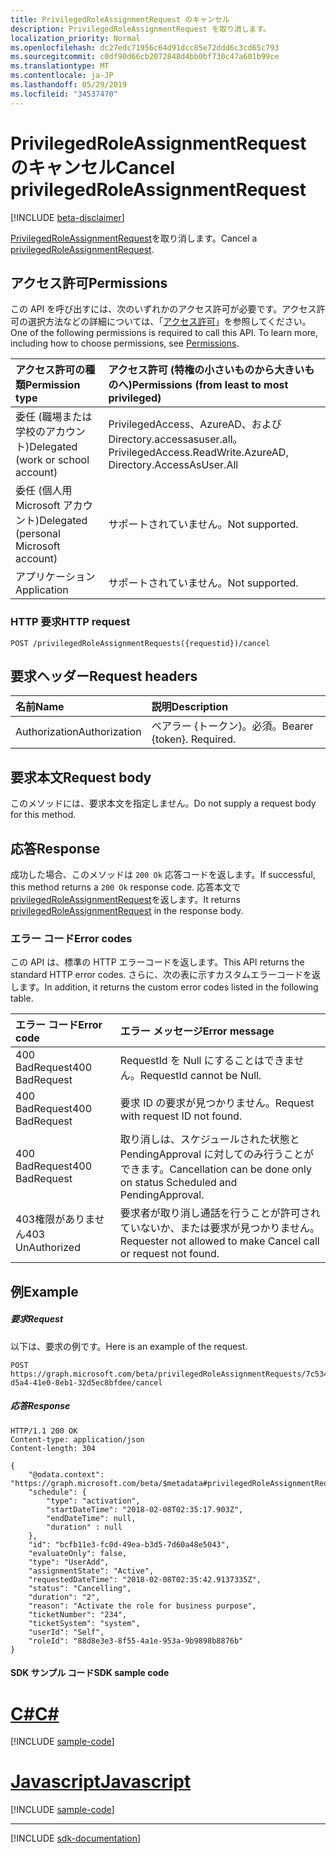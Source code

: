 ```yaml
---
title: PrivilegedRoleAssignmentRequest のキャンセル
description: PrivilegedRoleAssignmentRequest を取り消します。
localization_priority: Normal
ms.openlocfilehash: dc27edc71956c64d91dcc85e72ddd6c3cd65c793
ms.sourcegitcommit: c0df90d66cb2072848d4bb0bf730c47a601b99ce
ms.translationtype: MT
ms.contentlocale: ja-JP
ms.lasthandoff: 05/29/2019
ms.locfileid: "34537470"
---
```

# <a name="cancel-privilegedroleassignmentrequest"></a><span data-ttu-id="d618d-103">PrivilegedRoleAssignmentRequest のキャンセル</span><span class="sxs-lookup"><span data-stu-id="d618d-103">Cancel privilegedRoleAssignmentRequest</span></span>

[!INCLUDE [beta-disclaimer](../../includes/beta-disclaimer.md)]

<span data-ttu-id="d618d-104">[PrivilegedRoleAssignmentRequest](../resources/privilegedroleassignmentrequest.md)を取り消します。</span><span class="sxs-lookup"><span data-stu-id="d618d-104">Cancel a [privilegedRoleAssignmentRequest](../resources/privilegedroleassignmentrequest.md).</span></span>

## <a name="permissions"></a><span data-ttu-id="d618d-105">アクセス許可</span><span class="sxs-lookup"><span data-stu-id="d618d-105">Permissions</span></span>
<span data-ttu-id="d618d-p101">この API を呼び出すには、次のいずれかのアクセス許可が必要です。アクセス許可の選択方法などの詳細については、「[アクセス許可](/graph/permissions-reference)」を参照してください。</span><span class="sxs-lookup"><span data-stu-id="d618d-p101">One of the following permissions is required to call this API. To learn more, including how to choose permissions, see [Permissions](/graph/permissions-reference).</span></span>

|<span data-ttu-id="d618d-108">アクセス許可の種類</span><span class="sxs-lookup"><span data-stu-id="d618d-108">Permission type</span></span>                        | <span data-ttu-id="d618d-109">アクセス許可 (特権の小さいものから大きいものへ)</span><span class="sxs-lookup"><span data-stu-id="d618d-109">Permissions (from least to most privileged)</span></span>              |
|:--------------------------------------|:---------------------------------------------------------|
|<span data-ttu-id="d618d-110">委任 (職場または学校のアカウント)</span><span class="sxs-lookup"><span data-stu-id="d618d-110">Delegated (work or school account)</span></span> | <span data-ttu-id="d618d-111">PrivilegedAccess、AzureAD、および Directory.accessasuser.all。</span><span class="sxs-lookup"><span data-stu-id="d618d-111">PrivilegedAccess.ReadWrite.AzureAD, Directory.AccessAsUser.All</span></span>    |
|<span data-ttu-id="d618d-112">委任 (個人用 Microsoft アカウント)</span><span class="sxs-lookup"><span data-stu-id="d618d-112">Delegated (personal Microsoft account)</span></span> | <span data-ttu-id="d618d-113">サポートされていません。</span><span class="sxs-lookup"><span data-stu-id="d618d-113">Not supported.</span></span> |
|<span data-ttu-id="d618d-114">アプリケーション</span><span class="sxs-lookup"><span data-stu-id="d618d-114">Application</span></span>                            | <span data-ttu-id="d618d-115">サポートされていません。</span><span class="sxs-lookup"><span data-stu-id="d618d-115">Not supported.</span></span> |


### <a name="http-request"></a><span data-ttu-id="d618d-116">HTTP 要求</span><span class="sxs-lookup"><span data-stu-id="d618d-116">HTTP request</span></span>
<!-- { "blockType": "ignored" } -->
```http
POST /privilegedRoleAssignmentRequests({requestid})/cancel
```

## <a name="request-headers"></a><span data-ttu-id="d618d-117">要求ヘッダー</span><span class="sxs-lookup"><span data-stu-id="d618d-117">Request headers</span></span>
| <span data-ttu-id="d618d-118">名前</span><span class="sxs-lookup"><span data-stu-id="d618d-118">Name</span></span>      |<span data-ttu-id="d618d-119">説明</span><span class="sxs-lookup"><span data-stu-id="d618d-119">Description</span></span>|
|:----------|:----------|
| <span data-ttu-id="d618d-120">Authorization</span><span class="sxs-lookup"><span data-stu-id="d618d-120">Authorization</span></span>  | <span data-ttu-id="d618d-p102">ベアラー {トークン}。必須。</span><span class="sxs-lookup"><span data-stu-id="d618d-p102">Bearer {token}. Required.</span></span> |

## <a name="request-body"></a><span data-ttu-id="d618d-123">要求本文</span><span class="sxs-lookup"><span data-stu-id="d618d-123">Request body</span></span>
<span data-ttu-id="d618d-124">このメソッドには、要求本文を指定しません。</span><span class="sxs-lookup"><span data-stu-id="d618d-124">Do not supply a request body for this method.</span></span>

## <a name="response"></a><span data-ttu-id="d618d-125">応答</span><span class="sxs-lookup"><span data-stu-id="d618d-125">Response</span></span>
<span data-ttu-id="d618d-126">成功した場合、このメソッドは `200 Ok` 応答コードを返します。</span><span class="sxs-lookup"><span data-stu-id="d618d-126">If successful, this method returns a `200 Ok` response code.</span></span> <span data-ttu-id="d618d-127">応答本文で[privilegedRoleAssignmentRequest](../resources/privilegedroleassignmentrequest.md)を返します。</span><span class="sxs-lookup"><span data-stu-id="d618d-127">It returns [privilegedRoleAssignmentRequest](../resources/privilegedroleassignmentrequest.md) in the response body.</span></span>

### <a name="error-codes"></a><span data-ttu-id="d618d-128">エラー コード</span><span class="sxs-lookup"><span data-stu-id="d618d-128">Error codes</span></span>
<span data-ttu-id="d618d-129">この API は、標準の HTTP エラーコードを返します。</span><span class="sxs-lookup"><span data-stu-id="d618d-129">This API returns the standard HTTP error codes.</span></span> <span data-ttu-id="d618d-130">さらに、次の表に示すカスタムエラーコードを返します。</span><span class="sxs-lookup"><span data-stu-id="d618d-130">In addition, it returns the custom error codes listed in the following table.</span></span>

|<span data-ttu-id="d618d-131">エラー コード</span><span class="sxs-lookup"><span data-stu-id="d618d-131">Error code</span></span>     | <span data-ttu-id="d618d-132">エラー メッセージ</span><span class="sxs-lookup"><span data-stu-id="d618d-132">Error message</span></span>              |
|:--------------------| :---------------------|
| <span data-ttu-id="d618d-133">400 BadRequest</span><span class="sxs-lookup"><span data-stu-id="d618d-133">400 BadRequest</span></span> | <span data-ttu-id="d618d-134">RequestId を Null にすることはできません。</span><span class="sxs-lookup"><span data-stu-id="d618d-134">RequestId cannot be Null.</span></span> |
| <span data-ttu-id="d618d-135">400 BadRequest</span><span class="sxs-lookup"><span data-stu-id="d618d-135">400 BadRequest</span></span> | <span data-ttu-id="d618d-136">要求 ID の要求が見つかりません。</span><span class="sxs-lookup"><span data-stu-id="d618d-136">Request with request ID not found.</span></span> |
| <span data-ttu-id="d618d-137">400 BadRequest</span><span class="sxs-lookup"><span data-stu-id="d618d-137">400 BadRequest</span></span> | <span data-ttu-id="d618d-138">取り消しは、スケジュールされた状態と PendingApproval に対してのみ行うことができます。</span><span class="sxs-lookup"><span data-stu-id="d618d-138">Cancellation can be done only on status Scheduled and PendingApproval.</span></span> |
| <span data-ttu-id="d618d-139">403権限がありません</span><span class="sxs-lookup"><span data-stu-id="d618d-139">403 UnAuthorized</span></span> | <span data-ttu-id="d618d-140">要求者が取り消し通話を行うことが許可されていないか、または要求が見つかりません。</span><span class="sxs-lookup"><span data-stu-id="d618d-140">Requester not allowed to make Cancel call or request not found.</span></span> |

## <a name="example"></a><span data-ttu-id="d618d-141">例</span><span class="sxs-lookup"><span data-stu-id="d618d-141">Example</span></span>
##### <a name="request"></a><span data-ttu-id="d618d-142">要求</span><span class="sxs-lookup"><span data-stu-id="d618d-142">Request</span></span>
<span data-ttu-id="d618d-143">以下は、要求の例です。</span><span class="sxs-lookup"><span data-stu-id="d618d-143">Here is an example of the request.</span></span>
<!-- {
  "blockType": "request",
  "name": "cancel_privilegedRoleAssignmentRequests"
}-->
```http
POST https://graph.microsoft.com/beta/privilegedRoleAssignmentRequests/7c53453e-d5a4-41e0-8eb1-32d5ec8bfdee/cancel
```

##### <a name="response"></a><span data-ttu-id="d618d-144">応答</span><span class="sxs-lookup"><span data-stu-id="d618d-144">Response</span></span>
<!-- {
  "blockType": "response",
  "truncated": false,
  "@odata.type": "microsoft.graph.privilegedRoleAssignmentRequest"
} -->
```http
HTTP/1.1 200 OK
Content-type: application/json
Content-length: 304

{
    "@odata.context": "https://graph.microsoft.com/beta/$metadata#privilegedRoleAssignmentRequests/$entity",
    "schedule": {
        "type": "activation",
        "startDateTime": "2018-02-08T02:35:17.903Z",
        "endDateTime": null,
        "duration" : null
    },
    "id": "bcfb11e3-fc0d-49ea-b3d5-7d60a48e5043",
    "evaluateOnly": false,
    "type": "UserAdd",
    "assignmentState": "Active",
    "requestedDateTime": "2018-02-08T02:35:42.9137335Z",
    "status": "Cancelling",
    "duration": "2",
    "reason": "Activate the role for business purpose",
    "ticketNumber": "234",
    "ticketSystem": "system",
    "userId": "Self",
    "roleId": "88d8e3e3-8f55-4a1e-953a-9b9898b8876b"
}
```
#### <a name="sdk-sample-code"></a><span data-ttu-id="d618d-145">SDK サンプル コード</span><span class="sxs-lookup"><span data-stu-id="d618d-145">SDK sample code</span></span>
# <a name="ctabcs"></a>[<span data-ttu-id="d618d-146">C#</span><span class="sxs-lookup"><span data-stu-id="d618d-146">C#</span></span>](#tab/cs)
[!INCLUDE [sample-code](../includes/cancel_privilegedRoleAssignmentRequests-Cs-snippets.md)]

# <a name="javascripttabjavascript"></a>[<span data-ttu-id="d618d-147">Javascript</span><span class="sxs-lookup"><span data-stu-id="d618d-147">Javascript</span></span>](#tab/javascript)
[!INCLUDE [sample-code](../includes/cancel_privilegedRoleAssignmentRequests-Javascript-snippets.md)]

---

[!INCLUDE [sdk-documentation](../includes/snippets_sdk_documentation_link.md)]

<!-- uuid: 8fcb5dbc-d5aa-4681-8e31-b001d5168d79
2015-10-25 14:57:30 UTC -->
<!--
{
  "type": "#page.annotation",
  "description": "Cancel privilegedRoleAssignmentRequests",
  "keywords": "",
  "section": "documentation",
  "tocPath": "",
  "suppressions": [
    "Error: /api-reference/beta/api/privilegedroleassignmentrequest-cancel.md:\r\n      BookmarkMissing: '[#tab/cs](C#)'. Did you mean: #c (score: 5)",
    "Error: /api-reference/beta/api/privilegedroleassignmentrequest-cancel.md:\r\n      BookmarkMissing: '[#tab/javascript](Javascript)'. Did you mean: #javascript (score: 4)"
  ]
}
-->
